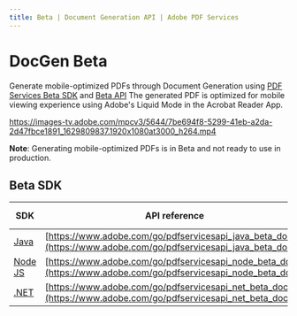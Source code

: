 ```yaml
---
title: Beta | Document Generation API | Adobe PDF Services
---
```

# DocGen Beta

Generate mobile-optimized PDFs through Document Generation using [PDF Services Beta SDK](../document-generation-api/beta.md#beta-sdk) and [Beta API](https://documentcloud.adobe.com/document-services/beta.html#post-documentGeneration) The generated PDF is optimized
for mobile viewing experience using Adobe's Liquid Mode in the Acrobat Reader App.

<Media slots="video"/>

<https://images-tv.adobe.com/mpcv3/5644/7be694f8-5299-41eb-a2da-2d47fbce1891_1629809837.1920x1080at3000_h264.mp4>


**Note**:  Generating mobile-optimized PDFs is in Beta and not ready to use in production.

## Beta SDK

| SDK                                                             | API reference                                                                                                   | Sample Code                                                         |
| ----------------------------------------------------------------| ----------------------------------------------------------------------------------------------------------------| ------------------------------------------------------------------- |
| [Java](https://www.adobe.com/go/pdfservicesapi_java_beta_maven) |[https://www.adobe.com/go/pdfservicesapi_java_beta_docs](https://www.adobe.com/go/pdfservicesapi_java_beta_docs) | [Samples](https://www.adobe.com/go/pdfservicesapi_java_beta_samples)|
| [Node JS](http://www.adobe.com/go/pdfservicesapi_node_beta_npm) | [https://www.adobe.com/go/pdfservicesapi_node_beta_docs](https://www.adobe.com/go/pdfservicesapi_node_beta_docs)| [Samples](http://www.adobe.com/go/pdfservicesapi_node_beta_samples) |
| [.NET](https://www.adobe.com/go/pdfservicesapi_net_beta_nuget)  | [https://www.adobe.com/go/pdfservicesapi_net_beta_docs](https://www.adobe.com/go/pdfservicesapi_net_beta_docs)  | [Samples](https://www.adobe.com/go/pdfservicesapi_net_beta_samples) |
